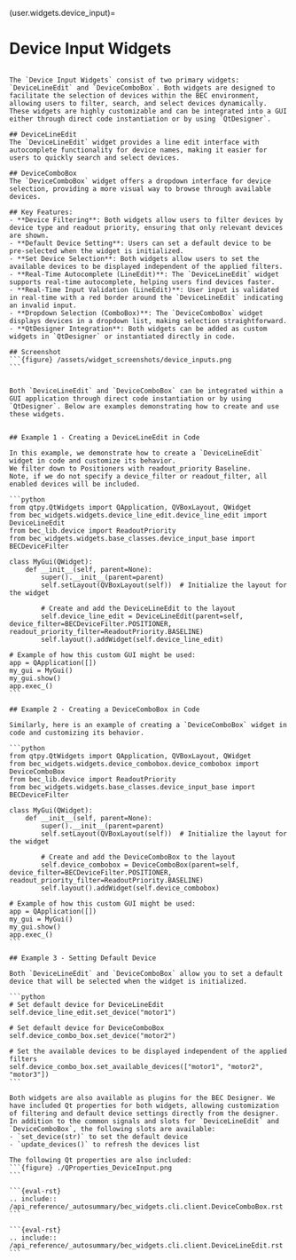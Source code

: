 (user.widgets.device_input)=

# Device Input Widgets

````{tab} Overview

The `Device Input Widgets` consist of two primary widgets: `DeviceLineEdit` and `DeviceComboBox`. Both widgets are designed to facilitate the selection of devices within the BEC environment, allowing users to filter, search, and select devices dynamically. These widgets are highly customizable and can be integrated into a GUI either through direct code instantiation or by using `QtDesigner`.

## DeviceLineEdit
The `DeviceLineEdit` widget provides a line edit interface with autocomplete functionality for device names, making it easier for users to quickly search and select devices.

## DeviceComboBox
The `DeviceComboBox` widget offers a dropdown interface for device selection, providing a more visual way to browse through available devices.

## Key Features:
- **Device Filtering**: Both widgets allow users to filter devices by device type and readout priority, ensuring that only relevant devices are shown.
- **Default Device Setting**: Users can set a default device to be pre-selected when the widget is initialized.
- **Set Device Selection**: Both widgets allow users to set the available devices to be displayed independent of the applied filters. 
- **Real-Time Autocomplete (LineEdit)**: The `DeviceLineEdit` widget supports real-time autocomplete, helping users find devices faster.
- **Real-Time Input Validation (LineEdit)**: User input is validated in real-time with a red border around the `DeviceLineEdit` indicating an invalid input. 
- **Dropdown Selection (ComboBox)**: The `DeviceComboBox` widget displays devices in a dropdown list, making selection straightforward.
- **QtDesigner Integration**: Both widgets can be added as custom widgets in `QtDesigner` or instantiated directly in code.

## Screenshot
```{figure} /assets/widget_screenshots/device_inputs.png
```

````

````{tab} Examples

Both `DeviceLineEdit` and `DeviceComboBox` can be integrated within a GUI application through direct code instantiation or by using `QtDesigner`. Below are examples demonstrating how to create and use these widgets.


## Example 1 - Creating a DeviceLineEdit in Code

In this example, we demonstrate how to create a `DeviceLineEdit` widget in code and customize its behavior. 
We filter down to Positioners with readout_priority Baseline. 
Note, if we do not specify a device_filter or readout_filter, all enabled devices will be included.

```python
from qtpy.QtWidgets import QApplication, QVBoxLayout, QWidget
from bec_widgets.widgets.device_line_edit.device_line_edit import DeviceLineEdit
from bec_lib.device import ReadoutPriority
from bec_widgets.widgets.base_classes.device_input_base import BECDeviceFilter

class MyGui(QWidget):
    def __init__(self, parent=None):
        super().__init__(parent=parent)
        self.setLayout(QVBoxLayout(self))  # Initialize the layout for the widget

        # Create and add the DeviceLineEdit to the layout
        self.device_line_edit = DeviceLineEdit(parent=self, device_filter=BECDeviceFilter.POSITIONER, readout_priority_filter=ReadoutPriority.BASELINE)
        self.layout().addWidget(self.device_line_edit)

# Example of how this custom GUI might be used:
app = QApplication([])
my_gui = MyGui()
my_gui.show()
app.exec_()
```

## Example 2 - Creating a DeviceComboBox in Code

Similarly, here is an example of creating a `DeviceComboBox` widget in code and customizing its behavior.

```python
from qtpy.QtWidgets import QApplication, QVBoxLayout, QWidget
from bec_widgets.widgets.device_combobox.device_combobox import DeviceComboBox
from bec_lib.device import ReadoutPriority
from bec_widgets.widgets.base_classes.device_input_base import BECDeviceFilter

class MyGui(QWidget):
    def __init__(self, parent=None):
        super().__init__(parent=parent)
        self.setLayout(QVBoxLayout(self))  # Initialize the layout for the widget

        # Create and add the DeviceComboBox to the layout
        self.device_combobox = DeviceComboBox(parent=self, device_filter=BECDeviceFilter.POSITIONER, readout_priority_filter=ReadoutPriority.BASELINE)
        self.layout().addWidget(self.device_combobox)

# Example of how this custom GUI might be used:
app = QApplication([])
my_gui = MyGui()
my_gui.show()
app.exec_()
```

## Example 3 - Setting Default Device

Both `DeviceLineEdit` and `DeviceComboBox` allow you to set a default device that will be selected when the widget is initialized.

```python
# Set default device for DeviceLineEdit
self.device_line_edit.set_device("motor1")

# Set default device for DeviceComboBox
self.device_combo_box.set_device("motor2")

# Set the available devices to be displayed independent of the applied filters
self.device_combo_box.set_available_devices(["motor1", "motor2", "motor3"])
```
````
````{tab} BEC Designer
Both widgets are also available as plugins for the BEC Designer. We have included Qt properties for both widgets, allowing customization of filtering and default device settings directly from the designer. In addition to the common signals and slots for `DeviceLineEdit` and `DeviceComboBox`, the following slots are available:
- `set_device(str)` to set the default device
- `update_devices()` to refresh the devices list

The following Qt properties are also included:
```{figure} ./QProperties_DeviceInput.png
```

````

````{tab} API - ComboBox
```{eval-rst} 
.. include:: /api_reference/_autosummary/bec_widgets.cli.client.DeviceComboBox.rst
```
````

````{tab} API - LineEdit
```{eval-rst}
.. include:: /api_reference/_autosummary/bec_widgets.cli.client.DeviceLineEdit.rst
```
````
